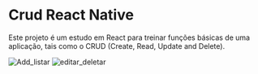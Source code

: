 # Crud React Native

Este projeto é um estudo em React para treinar funções básicas de uma aplicação, tais como o CRUD (Create, Read, Update and Delete).


![Add_listar](https://user-images.githubusercontent.com/3504902/97648758-4f8a0900-1a34-11eb-8f83-5dcaa6c7ca12.gif)    ![editar_deletar](https://user-images.githubusercontent.com/3504902/97648869-9d9f0c80-1a34-11eb-9b43-5cde6c8d967c.gif)


